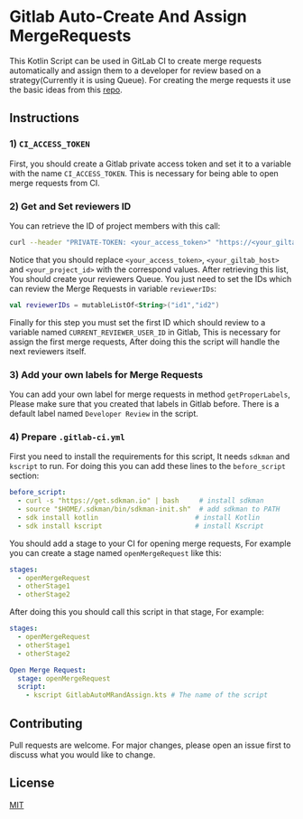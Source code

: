 # Gitlab Auto-Create And Assign MergeRequests

This Kotlin Script can be used in GitLab CI to create merge requests automatically and assign them to a developer for review based on a strategy(Currently it is using Queue).
For creating the merge requests it use the basic ideas from this [repo](https://github.com/tmaier/gitlab-auto-merge-request).
## Instructions

### 1) `CI_ACCESS_TOKEN`

First, you should create a Gitlab private access token and set it to a variable with the name `CI_ACCESS_TOKEN`. This is necessary for being able to open merge requests from CI.

### 2) Get and Set reviewers ID
You can retrieve the ID of project members with this call:
```bash
curl --header "PRIVATE-TOKEN: <your_access_token>" "https://<your_giltab_host>/api/v4/projects/<your_project_id>/members/all"
```
Notice that you should replace `<your_access_token>`, `<your_giltab_host>` and `<your_project_id>` with the correspond values.
After retrieving this list, You should create your reviewers Queue. You just need to set the IDs which can review the Merge Requests in variable `reviewerIDs`:

```Kotlin
val reviewerIDs = mutableListOf<String>("id1","id2")
```

Finally for this step you must set the first ID which should review to a variable named `CURRENT_REVIEWER_USER_ID` in Gitlab, This is necessary for assign the first merge requests, After doing this the script will handle the next reviewers itself.
### 3) Add your own labels for Merge Requests
You can add your own label for merge requests in method `getProperLabels`, Please make sure that you created that labels in Gitlab before. There is a default label named `Developer Review` in the script.

### 4) Prepare `.gitlab-ci.yml`
First you need to install the requirements for this script, It needs `sdkman` and `kscript` to run. For doing this you can add these lines to the `before_script` section:

```yaml
before_script:
  - curl -s "https://get.sdkman.io" | bash     # install sdkman
  - source "$HOME/.sdkman/bin/sdkman-init.sh"  # add sdkman to PATH
  - sdk install kotlin                        # install Kotlin
  - sdk install kscript                       # install Kscript 
```

You should add a stage to your CI for opening merge requests, For example you can create a stage named `openMergeRequest` like this:
```yaml
stages:
  - openMergeRequest
  - otherStage1
  - otherStage2
```

After doing this you should call this script in that stage, For example:

```yaml
stages:
  - openMergeRequest
  - otherStage1
  - otherStage2

Open Merge Request:
  stage: openMergeRequest
  script:
    - kscript GitlabAutoMRandAssign.kts # The name of the script
```

## Contributing
Pull requests are welcome. For major changes, please open an issue first to discuss what you would like to change.

## License
[MIT](https://choosealicense.com/licenses/mit/)
